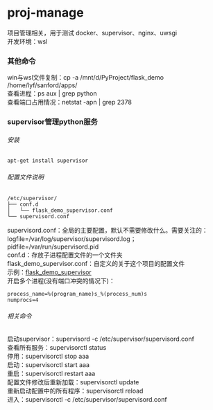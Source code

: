 # proj-manage

项目管理相关，用于测试 docker、supervisor、nginx、uwsgi  
开发环境：wsl

### 其他命令

win与wsl文件复制：cp -a /mnt/d/PyProject/flask_demo /home/lyf/sanford/apps/  
查看进程：ps aux | grep python  
查看端口占用情况：netstat -apn | grep 2378

### supervisor管理python服务

###### 安装

```
apt-get install supervisor
```

###### 配置文件说明

```
/etc/supervisor/
├── conf.d
│   └── flask_demo_supervisor.conf
└── supervisord.conf
```

supervisord.conf：全局的主要配置，默认不需要修改什么。需要关注的：logfile=/var/log/supervisor/supervisord.log；pidfile=/var/run/supervisord.pid  
conf.d：存放子进程配置文件的一个文件夹  
flask_demo_supervisor.conf：自定义的关于这个项目的配置文件  
示例：[flask_demo_supervisor](/config/proj_manage_supervisor.conf)  
开启多个进程(没有端口冲突的情况下)：

```开启多个进程
process_name=%(program_name)s_%(process_num)s
numprocs=4
```

###### 相关命令

启动supervisor：supervisord -c /etc/supervisor/supervisord.conf  
查看所有服务：supervisorctl status  
停用：supervisorctl stop aaa  
启动：supervisorctl start aaa  
重启：supervisorctl restart aaa   
配置文件修改后重新加载：supervisorctl update  
重新启动配置中的所有程序：supervisorctl reload  
进入：supervisorctl -c /etc/supervisor/supervisord.conf  
